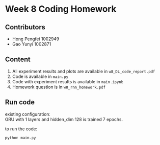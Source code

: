 # Week 8 Coding Homework

## Contributors
- Hong Pengfei 1002949
- Gao Yunyi 1002871

## Content
1. All experiment results and plots are available in `w8_DL_code_report.pdf`
2. Code is available in `main.py`
3. Code with experiment results is available in `main.ipynb`
4. Homework question is in `w8_rnn_homework.pdf`

## Run code
existing configuration: \
GRU with 1 layers and hidden_dim 128 is trained 7 epochs. 

to run the code:
```bash
python main.py
```
